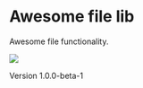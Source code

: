 # Awesome file lib

Awesome file functionality.

![](https://github.com/awsmug/lib-file/workflows/PHPUnit/badge.svg)

Version 1.0.0-beta-1
